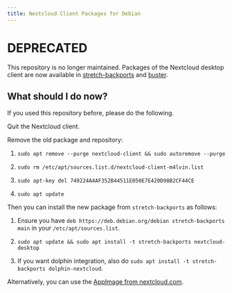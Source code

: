 ```yaml
---
title: Nextcloud Client Packages for Debian
---
```


# DEPRECATED

This repository is no longer maintained.
Packages of the Nextcloud desktop client are now available in
  [stretch-backports](https://packages.debian.org/stretch-backports/nextcloud-desktop) and
  [buster](https://packages.debian.org/buster/nextcloud-desktop).

## What should I do now?

If you used this repository before, please do the following.

Quit the Nextcloud client.

Remove the old package and repository:

1. `sudo apt remove --purge nextcloud-client && sudo autoremove --purge`

2. `sudo rm /etc/apt/sources.list.d/nextcloud-client-m4lvin.list`

3. `sudo apt-key del 749224A4AF352B44511E050E7E420D98B2CF44CE`

4. `sudo apt update`

Then you can install the new package from `stretch-backports` as follows:

1. Ensure you have `deb https://deb.debian.org/debian stretch-backports main` in your `/etc/apt/sources.list`.

2. `sudo apt update && sudo apt install -t stretch-backports nextcloud-desktop`

3. If you want dolphin integration, also do `sudo apt install -t stretch-backports dolphin-nextcloud`.

Alternatively, you can use the [AppImage from nextcloud.com](https://nextcloud.com/install/#install-clients).
